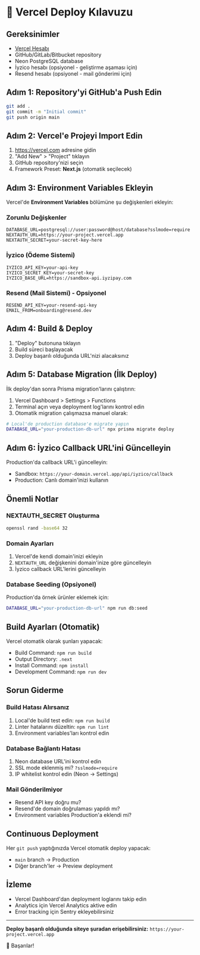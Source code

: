 # 🚀 Vercel Deploy Kılavuzu

## Gereksinimler

- [Vercel Hesabı](https://vercel.com)
- GitHub/GitLab/Bitbucket repository
- Neon PostgreSQL database
- İyzico hesabı (opsiyonel - geliştirme aşaması için)
- Resend hesabı (opsiyonel - mail gönderimi için)

## Adım 1: Repository'yi GitHub'a Push Edin

```bash
git add .
git commit -m "Initial commit"
git push origin main
```

## Adım 2: Vercel'e Projeyi Import Edin

1. https://vercel.com adresine gidin
2. "Add New" > "Project" tıklayın
3. GitHub repository'nizi seçin
4. Framework Preset: **Next.js** (otomatik seçilecek)

## Adım 3: Environment Variables Ekleyin

Vercel'de **Environment Variables** bölümüne şu değişkenleri ekleyin:

### Zorunlu Değişkenler

```
DATABASE_URL=postgresql://user:password@host/database?sslmode=require
NEXTAUTH_URL=https://your-project.vercel.app
NEXTAUTH_SECRET=your-secret-key-here
```

### İyzico (Ödeme Sistemi)

```
IYZICO_API_KEY=your-api-key
IYZICO_SECRET_KEY=your-secret-key
IYZICO_BASE_URL=https://sandbox-api.iyzipay.com
```

### Resend (Mail Sistemi) - Opsiyonel

```
RESEND_API_KEY=your-resend-api-key
EMAIL_FROM=onboarding@resend.dev
```

## Adım 4: Build & Deploy

1. "Deploy" butonuna tıklayın
2. Build süreci başlayacak
3. Deploy başarılı olduğunda URL'nizi alacaksınız

## Adım 5: Database Migration (İlk Deploy)

İlk deploy'dan sonra Prisma migration'larını çalıştırın:

1. Vercel Dashboard > Settings > Functions
2. Terminal açın veya deployment log'larını kontrol edin
3. Otomatik migration çalışmazsa manuel olarak:

```bash
# Local'de production database'e migrate yapın
DATABASE_URL="your-production-db-url" npx prisma migrate deploy
```

## Adım 6: İyzico Callback URL'ini Güncelleyin

Production'da callback URL'i güncelleyin:

- Sandbox: `https://your-domain.vercel.app/api/iyzico/callback`
- Production: Canlı domain'inizi kullanın

## Önemli Notlar

### NEXTAUTH_SECRET Oluşturma

```bash
openssl rand -base64 32
```

### Domain Ayarları

1. Vercel'de kendi domain'inizi ekleyin
2. `NEXTAUTH_URL` değişkenini domain'inize göre güncelleyin
3. İyzico callback URL'lerini güncelleyin

### Database Seeding (Opsiyonel)

Production'da örnek ürünler eklemek için:

```bash
DATABASE_URL="your-production-db-url" npm run db:seed
```

## Build Ayarları (Otomatik)

Vercel otomatik olarak şunları yapacak:

- Build Command: `npm run build`
- Output Directory: `.next`
- Install Command: `npm install`
- Development Command: `npm run dev`

## Sorun Giderme

### Build Hatası Alırsanız

1. Local'de build test edin: `npm run build`
2. Linter hatalarını düzeltin: `npm run lint`
3. Environment variables'ları kontrol edin

### Database Bağlantı Hatası

1. Neon database URL'ini kontrol edin
2. SSL mode eklenmiş mi? `?sslmode=require`
3. IP whitelist kontrol edin (Neon → Settings)

### Mail Gönderilmiyor

- Resend API key doğru mu?
- Resend'de domain doğrulaması yapıldı mı?
- Environment variables Production'a eklendi mi?

## Continuous Deployment

Her `git push` yaptığınızda Vercel otomatik deploy yapacak:

- `main` branch → Production
- Diğer branch'ler → Preview deployment

## İzleme

- Vercel Dashboard'dan deployment loglarını takip edin
- Analytics için Vercel Analytics aktive edin
- Error tracking için Sentry ekleyebilirsiniz

---

**Deploy başarılı olduğunda siteye şuradan erişebilirsiniz:**
`https://your-project.vercel.app`

🎉 Başarılar!

